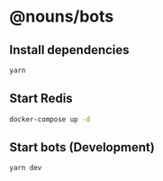 # @nouns/bots

## Install dependencies

```sh
yarn
```

## Start Redis

```sh
docker-compose up -d
```

## Start bots (Development)

```sh
yarn dev
```
